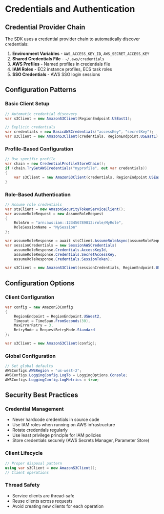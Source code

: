 # Credentials and Authentication

## Credential Provider Chain
The SDK uses a credential provider chain to automatically discover credentials:

1. **Environment Variables** - `AWS_ACCESS_KEY_ID`, `AWS_SECRET_ACCESS_KEY`
2. **Shared Credentials File** - `~/.aws/credentials`
3. **AWS Profiles** - Named profiles in credentials file
4. **IAM Roles** - EC2 instance profiles, ECS task roles
5. **SSO Credentials** - AWS SSO login sessions

## Configuration Patterns

### Basic Client Setup
```csharp
// Automatic credential discovery
var s3Client = new AmazonS3Client(RegionEndpoint.USEast1);

// Explicit credentials
var credentials = new BasicAWSCredentials("accessKey", "secretKey");
var s3Client = new AmazonS3Client(credentials, RegionEndpoint.USEast1);
```

### Profile-Based Configuration
```csharp
// Use specific profile
var chain = new CredentialProfileStoreChain();
if (chain.TryGetAWSCredentials("myprofile", out var credentials))
{
    var s3Client = new AmazonS3Client(credentials, RegionEndpoint.USEast1);
}
```

### Role-Based Authentication
```csharp
// Assume role credentials
var stsClient = new AmazonSecurityTokenServiceClient();
var assumeRoleRequest = new AssumeRoleRequest
{
    RoleArn = "arn:aws:iam::123456789012:role/MyRole",
    RoleSessionName = "MySession"
};

var assumeRoleResponse = await stsClient.AssumeRoleAsync(assumeRoleRequest);
var sessionCredentials = new SessionAWSCredentials(
    assumeRoleResponse.Credentials.AccessKeyId,
    assumeRoleResponse.Credentials.SecretAccessKey,
    assumeRoleResponse.Credentials.SessionToken);

var s3Client = new AmazonS3Client(sessionCredentials, RegionEndpoint.USEast1);
```

## Configuration Options

### Client Configuration
```csharp
var config = new AmazonS3Config
{
    RegionEndpoint = RegionEndpoint.USWest2,
    Timeout = TimeSpan.FromSeconds(30),
    MaxErrorRetry = 3,
    RetryMode = RequestRetryMode.Standard
};

var s3Client = new AmazonS3Client(config);
```

### Global Configuration
```csharp
// Set global defaults
AWSConfigs.AWSRegion = "us-west-2";
AWSConfigs.LoggingConfig.LogTo = LoggingOptions.Console;
AWSConfigs.LoggingConfig.LogMetrics = true;
```

## Security Best Practices

### Credential Management
- Never hardcode credentials in source code
- Use IAM roles when running on AWS infrastructure
- Rotate credentials regularly
- Use least privilege principle for IAM policies
- Store credentials securely (AWS Secrets Manager, Parameter Store)

### Client Lifecycle
```csharp
// Proper disposal pattern
using var s3Client = new AmazonS3Client();
// Client operations
```

### Thread Safety
- Service clients are thread-safe
- Reuse clients across requests
- Avoid creating new clients for each operation